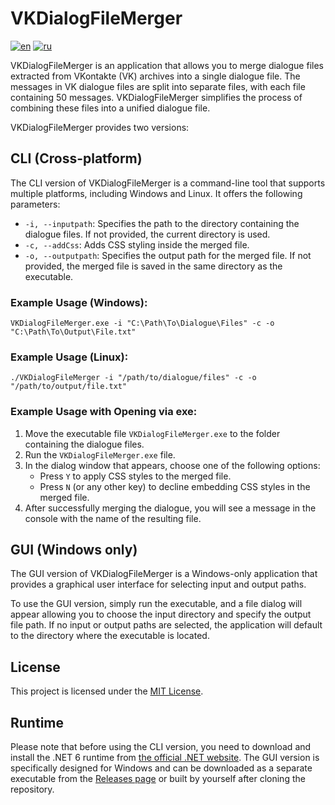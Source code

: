 # VKDialogFileMerger

[![en](https://img.shields.io/badge/lang-en-blue.svg)](https://github.com/Andruxxa7/VKDialogFileMerger/blob/main/README.md) [![ru](https://img.shields.io/badge/lang-ru-red.svg)](https://github.com/Andruxxa7/VKDialogFileMerger/blob/main/README.ru-ru.md)

VKDialogFileMerger is an application that allows you to merge dialogue files extracted from VKontakte (VK) archives into a single dialogue file. The messages in VK dialogue files are split into separate files, with each file containing 50 messages. VKDialogFileMerger simplifies the process of combining these files into a unified dialogue file.

VKDialogFileMerger provides two versions:

## CLI (Cross-platform)

The CLI version of VKDialogFileMerger is a command-line tool that supports multiple platforms, including Windows and Linux. It offers the following parameters:

- `-i, --inputpath`: Specifies the path to the directory containing the dialogue files. If not provided, the current directory is used.
- `-c, --addCss`: Adds CSS styling inside the merged file.
- `-o, --outputpath`: Specifies the output path for the merged file. If not provided, the merged file is saved in the same directory as the executable.

### Example Usage (Windows):

```
VKDialogFileMerger.exe -i "C:\Path\To\Dialogue\Files" -c -o "C:\Path\To\Output\File.txt"
```

### Example Usage (Linux):

```
./VKDialogFileMerger -i "/path/to/dialogue/files" -c -o "/path/to/output/file.txt"
```

### Example Usage with Opening via exe:

1. Move the executable file `VKDialogFileMerger.exe` to the folder containing the dialogue files.
2. Run the `VKDialogFileMerger.exe` file.
3. In the dialog window that appears, choose one of the following options:
    - Press `Y` to apply CSS styles to the merged file.
    - Press `N` (or any other key) to decline embedding CSS styles in the merged file.
4. After successfully merging the dialogue, you will see a message in the console with the name of the resulting file.

## GUI (Windows only)

The GUI version of VKDialogFileMerger is a Windows-only application that provides a graphical user interface for selecting input and output paths.

To use the GUI version, simply run the executable, and a file dialog will appear allowing you to choose the input directory and specify the output file path. If no input or output paths are selected, the application will default to the directory where the executable is located.

## License

This project is licensed under the [MIT License](LICENSE).

## Runtime

Please note that before using the CLI version, you need to download and install the .NET 6 runtime from [the official .NET website](https://dotnet.microsoft.com/en-us/download/dotnet/6.0). The GUI version is specifically designed for Windows and can be downloaded as a separate executable from the [Releases page](https://github.com/Andruxxa7/VKDialogFileMerger/releases) or built by yourself after cloning the repository.